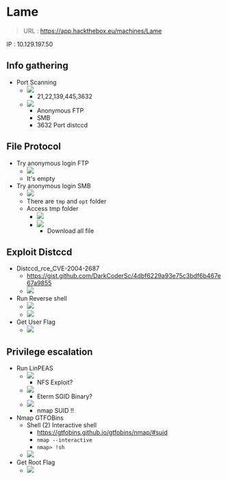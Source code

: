 # Lame
>URL : https://app.hackthebox.eu/machines/Lame 


IP : 10.129.197.50

## Info gathering
- Port Scanning
	- ![](https://i.imgur.com/aqhaBG8.png)
		- 21,22,139,445,3632
	- ![](https://i.imgur.com/4nP95qL.png)
		- Anonymous FTP
		- SMB
		- 3632 Port distccd

## File Protocol
- Try anonymous login FTP
	- ![](https://i.imgur.com/4SbeeBH.png)
	- It's empty
- Try anonymous login SMB 
	- ![](https://i.imgur.com/tAFlRJ1.png)
	- There are `tmp` and `opt` folder
	- Access tmp folder
		- ![](https://i.imgur.com/tM6RvLY.png)
		- ![](https://i.imgur.com/nfdeBLb.png)
			- Download all file
## Exploit Distccd
- Distccd_rce_CVE-2004-2687
	- https://gist.github.com/DarkCoderSc/4dbf6229a93e75c3bdf6b467e67a9855
	- ![](https://i.imgur.com/Q1Y4t7j.png)
- Run Reverse shell
	- ![](https://i.imgur.com/mtPM4ei.png)
	- ![](https://i.imgur.com/83ysiHm.png)
- Get User Flag
	- ![](https://i.imgur.com/40sakTp.png)
## Privilege escalation
- Run LinPEAS
	- ![](https://i.imgur.com/yxrx9q6.png)
		- NFS Exploit?
	- ![](https://i.imgur.com/tp6ptzW.png)
		- Eterm SGID Binary?
	- ![](https://i.imgur.com/zAYCC6R.png)
		- nmap SUID !!
- Nmap GTFOBins
	- Shell (2) Interactive shell
		- https://gtfobins.github.io/gtfobins/nmap/#suid
		- `nmap --interactive`
		- `nmap> !sh`
	- ![](https://i.imgur.com/Gw41QSr.png)
- Get Root Flag
	- ![](https://i.imgur.com/WXIvv23.png)
